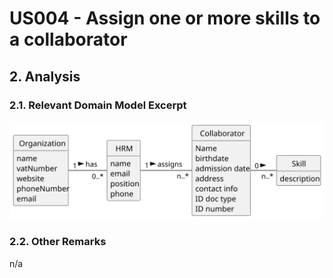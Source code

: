 # US004 - Assign one or more skills to a collaborator

## 2. Analysis

### 2.1. Relevant Domain Model Excerpt 

![Domain Model](svg/us004-Domain-Model.svg)

### 2.2. Other Remarks

n/a